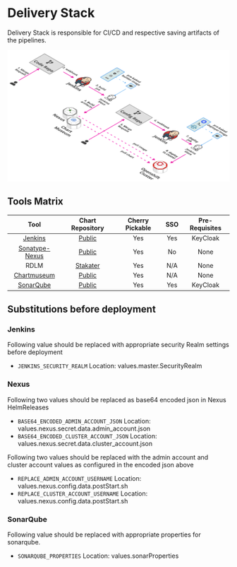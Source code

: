 # Delivery Stack

Delivery Stack is responsible for CI/CD and respective saving artifacts of the pipelines.

![Delivery](./image/delivery.png)

## Tools Matrix

|       Tool        | Chart Repository                                                     | Cherry Pickable | SSO | Pre-Requisites |
| :---------------: | :------------------------------------------------------------------: | :--------------:| :--:| :-------------:|
| [Jenkins](https://github.com/jenkinsci/jenkins) | [Public](https://github.com/helm/charts/tree/master/stable/jenkins)            |       Yes       | Yes |     KeyCloak   |
| [Sonatype-Nexus](https://github.com/sonatype/nexus-public)   | [Public](https://github.com/helm/charts/tree/master/stable/sonatype-nexus)     |       Yes       | No  |      None      |
| RDLM    | [Stakater](https://github.com/stakater-charts/restful-distributed-lock-manager)|       Yes       | N/A |      None      |
| [Chartmuseum](https://github.com/helm/chartmuseum)    | [Public](https://github.com/helm/charts/tree/master/stable/chartmuseum)|       Yes       | N/A |      None      |
| [SonarQube](https://github.com/SonarSource/sonarqube) | [Public](https://github.com/helm/charts/tree/master/stable/sonarqube)    | Yes |  Yes | KeyCloak |


## Substitutions before deployment

### Jenkins

Following value should be replaced with appropriate security Realm settings before deployment

- `JENKINS_SECURITY_REALM`               Location: values.master.SecurityRealm

### Nexus

Following two values should be replaced as base64 encoded json in Nexus HelmReleases

- `BASE64_ENCODED_ADMIN_ACCOUNT_JSON`    Location: values.nexus.secret.data.admin_account.json
- `BASE64_ENCODED_CLUSTER_ACCOUNT_JSON`  Location: values.nexus.secret.data.cluster_account.json


Following two values should be replaced with the admin account and cluster account values as configured in the encoded json above

- `REPLACE_ADMIN_ACCOUNT_USERNAME`       Location: values.nexus.config.data.postStart.sh
- `REPLACE_CLUSTER_ACCOUNT_USERNAME`     Location: values.nexus.config.data.postStart.sh

### SonarQube

Following value should be replaced with appropriate properties for sonarqube.

- `SONARQUBE_PROPERTIES`                 Location: values.sonarProperties